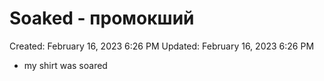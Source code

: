 # Soaked - промокший

Created: February 16, 2023 6:26 PM
Updated: February 16, 2023 6:26 PM

- my shirt was soared